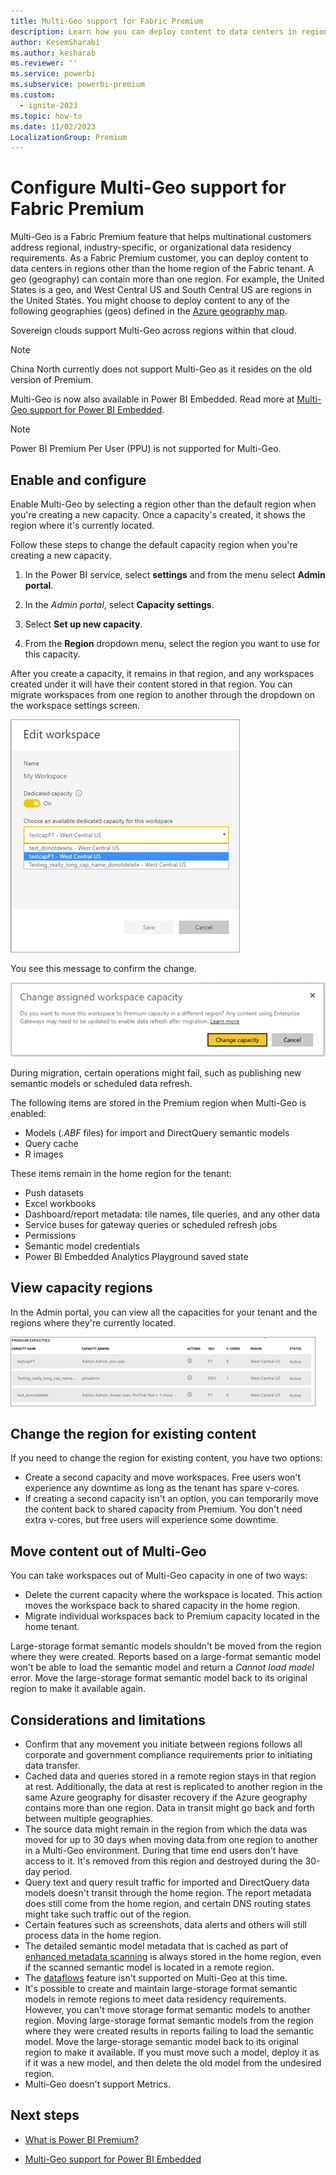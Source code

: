```yaml
---
title: Multi-Geo support for Fabric Premium
description: Learn how you can deploy content to data centers in regions other than the home region of the Fabric tenant.
author: KesemSharabi
ms.author: kesharab
ms.reviewer: ''
ms.service: powerbi
ms.subservice: powerbi-premium
ms.custom:
  - ignite-2023
ms.topic: how-to
ms.date: 11/02/2023
LocalizationGroup: Premium
---
```


# Configure Multi-Geo support for Fabric Premium

Multi-Geo is a Fabric Premium feature that helps multinational customers address regional, industry-specific, or organizational data residency requirements. As a Fabric Premium customer, you can deploy content to data centers in regions other than the home region of the Fabric tenant. A geo (geography) can contain more than one region. For example, the United States is a geo, and West Central US and South Central US are regions in the United States. You might choose to deploy content to any of the following geographies (geos) defined in the [Azure geography map](https://azure.microsoft.com/global-infrastructure/geographies/).

Sovereign clouds support Multi-Geo across regions within that cloud.

> [!NOTE]
> China North currently does not support Multi-Geo as it resides on the old version of Premium.

Multi-Geo is now also available in Power BI Embedded. Read more at [Multi-Geo support for Power BI Embedded](/power-bi/developer/embedded/embedded-multi-geo).

> [!NOTE]
> Power BI Premium Per User (PPU) is not supported for Multi-Geo.

## Enable and configure

Enable Multi-Geo by selecting a region other than the default region when you're creating a new capacity. Once a capacity's created, it shows the region where it's currently located.

Follow these steps to change the default capacity region when you're creating a new capacity.

1. In the Power BI service, select **settings** and from the menu select **Admin portal**.

2. In the *Admin portal*, select **Capacity settings**.

3. Select **Set up new capacity**.

4. From the **Region** dropdown menu, select the region you want to use for this capacity.

After you create a capacity, it remains in that region, and any workspaces created under it will have their content stored in that region. You can migrate workspaces from one region to another through the dropdown on the workspace settings screen.

![Screenshot showing the edit workspace settings screen to change the currently selected region.](media/service-admin-premium-multi-geo/power-bi-multi-geo-edit-workspace.png)

You see this message to confirm the change.

![Screenshot of a prompt confirming a change to the workspace region.](media/service-admin-premium-multi-geo/power-bi-multi-geo-change-assigned-workspace-capacity.png)

During migration, certain operations might fail, such as publishing new semantic models or scheduled data refresh.  

The following items are stored in the Premium region when Multi-Geo is enabled:

- Models (*.ABF* files) for import and DirectQuery semantic models
- Query cache
- R images

These items remain in the home region for the tenant:

- Push datasets
- Excel workbooks
- Dashboard/report metadata: tile names, tile queries, and any other data
- Service buses for gateway queries or scheduled refresh jobs
- Permissions
- Semantic model credentials
- Power BI Embedded Analytics Playground saved state

## View capacity regions

In the Admin portal, you can view all the capacities for your tenant and the regions where they're currently located.

![Screenshot of a table showing premium capacities and information relating to capacity name, capacity admins, actions, SKU, v-cores, region, and status.](media/service-admin-premium-multi-geo/power-bi-multi-geo-premium-capacities.png)

## Change the region for existing content

If you need to change the region for existing content, you have two options:

- Create a second capacity and move workspaces. Free users won't experience any downtime as long as the tenant has spare v-cores.
- If creating a second capacity isn't an option, you can temporarily move the content back to shared capacity from Premium. You don't need extra v-cores, but free users will experience some downtime.

## Move content out of Multi-Geo  

You can take workspaces out of Multi-Geo capacity in one of two ways:

- Delete the current capacity where the workspace is located. This action moves the workspace back to shared capacity in the home region.
- Migrate individual workspaces back to Premium capacity located in the home tenant.

Large-storage format semantic models shouldn't be moved from the region where they were created. Reports based on a large-format semantic model won't be able to load the semantic model and return a *Cannot load model* error. Move the large-storage format semantic model back to its original region to make it available again.

## Considerations and limitations

- Confirm that any movement you initiate between regions follows all corporate and government compliance requirements prior to initiating data transfer.
- Cached data and queries stored in a remote region stays in that region at rest. Additionally, the data at rest is replicated to another region in the same Azure geography for disaster recovery if the Azure geography contains more than one region. Data in transit might go back and forth between multiple geographies.
- The source data might remain in the region from which the data was moved for up to 30 days when moving data from one region to another in a Multi-Geo environment. During that time end users don't have access to it. It's removed from this region and destroyed during the 30-day period.
- Query text and query result traffic for imported and DirectQuery data models doesn't transit through the home region. The report metadata does still come from the home region, and certain DNS routing states might take such traffic out of the region.
- Certain features such as screenshots, data alerts and others will still process data in the home region.
- The detailed semantic model metadata that is cached as part of [enhanced metadata scanning](/power-bi/enterprise/service-admin-metadata-scanning) is always stored in the home region, even if the scanned semantic model is located in a remote region.
- The [dataflows](/power-bi/transform-model/dataflows/dataflows-introduction-self-service) feature isn't supported on Multi-Geo at this time.
- It's possible to create and maintain large-storage format semantic models in remote regions to meet data residency requirements. However, you can't move storage format semantic models to another region. Moving large-storage format semantic models from the region where they were created results in reports failing to load the semantic model. Move the large-storage semantic model back to its original region to make it available. If you must move such a model, deploy it as if it was a new model, and then delete the old model from the undesired region.
- Multi-Geo doesn't support Metrics.

## Next steps

- [What is Power BI Premium?](/power-bi/enterprise/service-premium-what-is)

- [Multi-Geo support for Power BI Embedded](/power-bi/developer/embedded/embedded-multi-geo)
